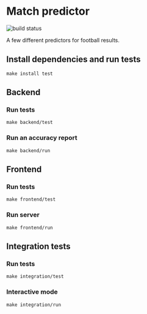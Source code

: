 # Match predictor

![build status](https://github.com/tygern/match-predictor/actions/workflows/build.yml/badge.svg)

A few different predictors for football results.

## Install dependencies and run tests

```shell
make install test
```

## Backend

### Run tests

```shell
make backend/test
```

### Run an accuracy report

```shell
make backend/run
```

## Frontend

### Run tests

```shell
make frontend/test
```

### Run server

```shell
make frontend/run
```

## Integration tests

### Run tests

```shell
make integration/test
```

### Interactive mode

```shell
make integration/run
```
